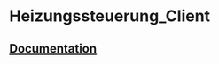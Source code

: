 # Heizungssteuerung_Client

## [Documentation](https://der-floh.github.io/Heizungssteuerung-Client/)
